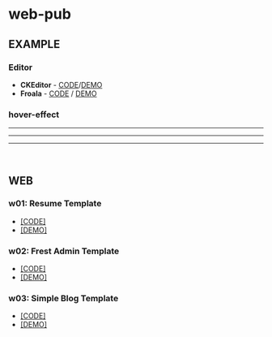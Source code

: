 # web-pub

## EXAMPLE

### Editor

* **CKEditor** - [CODE](https://github.com/byahram/web-pub/blob/master/editor/ckeditor.html)/[DEMO](https://byahram.github.io/web-pub/editor/ckeditor.html)
* **Froala** - [CODE](https://github.com/byahram/web-pub/blob/master/editor/froala.html) / [DEMO](https://byahram.github.io/web-pub/editor/froala.html)

### hover-effect

* ****
* ****
* ****

<br>

## WEB

### w01: Resume Template 

* [[CODE]](https://github.com/byahram/web-pub/tree/master/w01-resume)
* [[DEMO]](https://byahram.github.io/web-pub/w01-resume/index.html)

### w02: Frest Admin Template

* [[CODE]](https://github.com/byahram/web-pub/tree/master/w02-admin-template)
* [[DEMO]](https://byahram.github.io/web-pub/w02-admin-template/index.html)

### w03: Simple Blog Template

* [[CODE]](https://github.com/byahram/web-pub/tree/master/w03-blog)
* [[DEMO]](https://byahram.github.io/web-pub/w03-blog/index.html)
